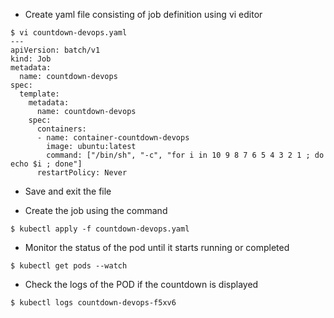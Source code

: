 - Create yaml file consisting of job definition using vi editor
```
$ vi countdown-devops.yaml
---
apiVersion: batch/v1
kind: Job
metadata:
  name: countdown-devops
spec:
  template:
    metadata:
      name: countdown-devops
    spec:
      containers:
      - name: container-countdown-devops
        image: ubuntu:latest
        command: ["/bin/sh", "-c", "for i in 10 9 8 7 6 5 4 3 2 1 ; do echo $i ; done"]
      restartPolicy: Never
```
- Save and exit the file

- Create the job using the command
```
$ kubectl apply -f countdown-devops.yaml
```

- Monitor the status of the pod until it starts running or completed
```
$ kubectl get pods --watch
```

- Check the logs of the POD if the countdown is displayed
```
$ kubectl logs countdown-devops-f5xv6
```